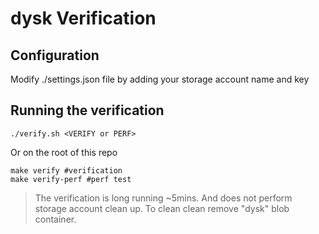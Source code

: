 # dysk Verification #

## Configuration ##

Modify ./settings.json file by adding your storage account name and key

## Running the verification ##

```
./verify.sh <VERIFY or PERF>
```

Or on the root of this repo 

```
make verify #verification
make verify-perf #perf test
```


> The verification is long running ~5mins. And does not perform storage account clean up. To clean clean remove "dysk" blob container.
